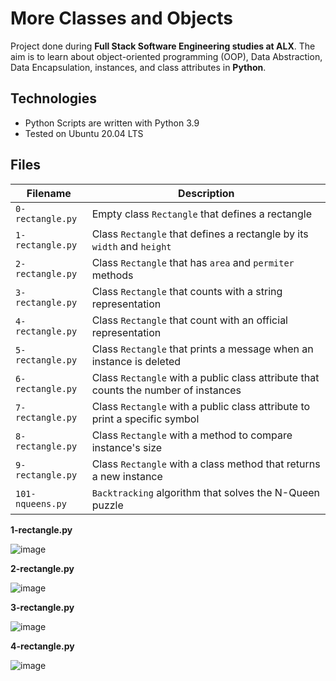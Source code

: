 # More Classes and Objects
Project done during **Full Stack Software Engineering studies at ALX**. The aim is to learn about object-oriented programming (OOP), Data Abstraction, Data Encapsulation, instances, and class attributes in **Python**.

## Technologies
* Python Scripts are written with Python 3.9
* Tested on Ubuntu 20.04 LTS

## Files
| Filename | Description |
| -------- | ----------- |
| `0-rectangle.py` | Empty class `Rectangle` that defines a rectangle |
| `1-rectangle.py` | Class `Rectangle` that defines a rectangle by its `width` and `height` |
| `2-rectangle.py` | Class `Rectangle` that has `area` and `permiter` methods |
| `3-rectangle.py` | Class `Rectangle` that counts with a string representation |
| `4-rectangle.py` | Class `Rectangle` that count with an official representation |
| `5-rectangle.py` | Class `Rectangle` that prints a message when an instance is deleted |
| `6-rectangle.py` | Class `Rectangle` with a public class attribute that counts the number of instances |
| `7-rectangle.py` | Class `Rectangle` with a public class attribute to print a specific symbol |
| `8-rectangle.py` | Class `Rectangle` with a method to compare instance's size |
| `9-rectangle.py` | Class `Rectangle` with a class method that returns a new instance|
| `101-nqueens.py` | `Backtracking` algorithm that solves the N-Queen puzzle |

**1-rectangle.py**

![image](https://github.com/richie-omondi/alx-higher_level_programming/assets/69873039/fb3e27bf-4d56-4a91-ad1c-30e8f3c45095)

**2-rectangle.py**

![image](https://github.com/richie-omondi/alx-higher_level_programming/assets/69873039/b0ef5fb5-13c2-42a9-9b44-ad7c19d4c51e)

**3-rectangle.py**

![image](https://github.com/richie-omondi/alx-higher_level_programming/assets/69873039/2fbb3fca-9d1f-41a9-8310-a3926b9e6b5e)

**4-rectangle.py**

![image](https://github.com/richie-omondi/alx-higher_level_programming/assets/69873039/473a8990-c580-4efe-aa84-a534e5bc7553)


